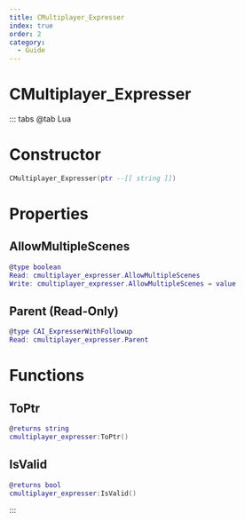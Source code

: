 ```yaml
---
title: CMultiplayer_Expresser
index: true
order: 2
category:
  - Guide
---
```


# CMultiplayer_Expresser

::: tabs
@tab Lua
# Constructor
```lua
CMultiplayer_Expresser(ptr --[[ string ]])
```
# Properties
## AllowMultipleScenes 
```lua
@type boolean
Read: cmultiplayer_expresser.AllowMultipleScenes
Write: cmultiplayer_expresser.AllowMultipleScenes = value
```
## Parent (Read-Only)
```lua
@type CAI_ExpresserWithFollowup
Read: cmultiplayer_expresser.Parent
```
# Functions
## ToPtr
```lua
@returns string
cmultiplayer_expresser:ToPtr()
```
## IsValid
```lua
@returns bool
cmultiplayer_expresser:IsValid()
```

:::